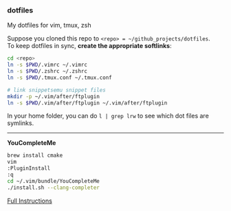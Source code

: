 ### dotfiles

My dotfiles for vim, tmux, zsh

Suppose you cloned this repo to `<repo> = ~/github_projects/dotfiles`.    
To keep dotfiles in sync, **create the appropriate softlinks**:

```bash
cd <repo>
ln -s $PWD/.vimrc ~/.vimrc
ln -s $PWD/.zshrc ~/.zshrc
ln -s $PWD/.tmux.conf ~/.tmux.conf

# link snippetsemu snippet files
mkdir -p ~/.vim/after/ftplugin
ln -s $PWD/.vim/after/ftplugin ~/.vim/after/ftplugin
```

In your home folder, you can do `l | grep lrw` to see which dot files are symlinks.

----

**YouCompleteMe**   
```bash
brew install cmake 
vim
:PluginInstall
:q
cd ~/.vim/bundle/YouCompleteMe
./install.sh --clang-completer
```
[Full Instructions](https://github.com/Valloric/YouCompleteMe)
